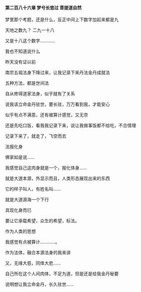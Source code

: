 #### 第二百八十六章 梦兮长悠过 菩提道自然


梦里那个考题，还是什么，反正中间上下数字加起来都是九

天地之数九？
二九一十八

又是十八这个数字…………

我也不知道说什么

昨天没有证以前

南宗五祖法身下降过来，让我记录下来丹法金丹成就法

五种方法，都是世间法

自从修得道家法身，似乎就有了关系

说我该立命金丹驻世，要长驻，万万看到我，才能安心

似乎有点不满意，还有被算计感觉，又无奈

还是先吃口饭，看我我记录下来，说让我做事饭都不给吃，不合情理


记录下来了，就走了，飞空而去

法报化身

佛家如是说……

我感觉自己这肉身就是一个，报化体身……

就是大道本源，外显示而且，人类形态展现出来的东西

它的样子叫人，有姓名叫……

就是大道源海一个下行

具现化身而已

要让它承载希望，众生的希望，标法。

作为人类的思想

我感觉有点被算计…………。

作为法体，融合本源法身的我来讲

又，无缘大慈，同体大悲……


自己所在这个人间肉体，不足为道，但是还是给我金丹秘要

说明想让我立命金丹，长久驻世……

